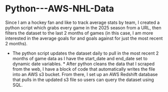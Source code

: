 # Python---AWS-NHL-Data
Since I am a hockey fan and like to track average stats by team, 
I created a python script which grabs every game in the 2025 season from a URL, 
then filters the dataset to the last 2 months of games (in this case, I am more interested in the average goals for and goals against for just the most recent 2 months).

* The python script updates the dataset daily to pull in the most recent 2 months of game data as I have the start_date and end_date set to dynamic date variables. *
After python cleans the data that I scraped from the web, I have a block of code that automatically writes the file into an AWS s3 bucket.
From there, I set up an AWS Redshift database that pulls in the updated s3 file so users can query the dataset using SQL.
